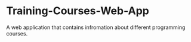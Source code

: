 # Training-Courses-Web-App
A web application that contains infromation about different programming courses.
